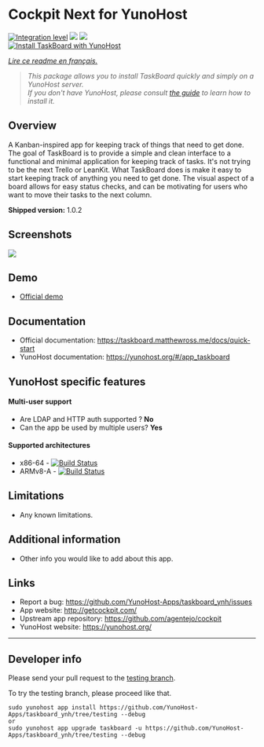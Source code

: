 # Cockpit Next for YunoHost

[![Integration level](https://dash.yunohost.org/integration/taskboard.svg)](https://dash.yunohost.org/appci/app/taskboard) ![](https://ci-apps.yunohost.org/ci/badges/taskboard.status.svg) ![](https://ci-apps.yunohost.org/ci/badges/taskboard.maintain.svg)  
[![Install TaskBoard with YunoHost](https://install-app.yunohost.org/install-with-yunohost.svg)](https://install-app.yunohost.org/?app=taskboard)

*[Lire ce readme en français.](./README_fr.md)*

> *This package allows you to install TaskBoard quickly and simply on a YunoHost server.  
If you don't have YunoHost, please consult [the guide](https://yunohost.org/#/install) to learn how to install it.*

## Overview
A Kanban-inspired app for keeping track of things that need to get done.
The goal of TaskBoard is to provide a simple and clean interface to a functional and minimal application for keeping track of tasks. It's not trying to be the next Trello or LeanKit.
What TaskBoard does is make it easy to start keeping track of anything you need to get done. The visual aspect of a board allows for easy status checks, and can be motivating for users who want to move their tasks to the next column. 

**Shipped version:** 1.0.2

## Screenshots

![](https://taskboard.matthewross.me/img/boards.043340f1.png)

## Demo

* [Official demo](https://taskboard.matthewross.me/demo)

## Documentation

 * Official documentation: https://taskboard.matthewross.me/docs/quick-start
 * YunoHost documentation: https://yunohost.org/#/app_taskboard

## YunoHost specific features

#### Multi-user support

* Are LDAP and HTTP auth supported ? **No**
* Can the app be used by multiple users? **Yes**

#### Supported architectures

* x86-64 - [![Build Status](https://ci-apps.yunohost.org/ci/logs/taskboard%20%28Apps%29.svg)](https://ci-apps.yunohost.org/ci/apps/taskboard/)
* ARMv8-A - [![Build Status](https://ci-apps-arm.yunohost.org/ci/logs/taskboard%20%28Apps%29.svg)](https://ci-apps-arm.yunohost.org/ci/apps/taskboard/)

## Limitations

* Any known limitations.

## Additional information

* Other info you would like to add about this app.

## Links

 * Report a bug: https://github.com/YunoHost-Apps/taskboard_ynh/issues
 * App website: http://getcockpit.com/
 * Upstream app repository: https://github.com/agentejo/cockpit
 * YunoHost website: https://yunohost.org/

---

## Developer info

Please send your pull request to the [testing branch](https://github.com/YunoHost-Apps/taskboard_ynh/tree/testing).

To try the testing branch, please proceed like that.
```
sudo yunohost app install https://github.com/YunoHost-Apps/taskboard_ynh/tree/testing --debug
or
sudo yunohost app upgrade taskboard -u https://github.com/YunoHost-Apps/taskboard_ynh/tree/testing --debug
```
